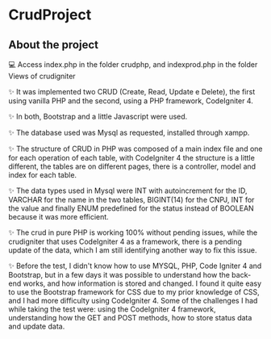 # CrudProject
<h2>About the project</h2>
<p> 💻 Access index.php in the folder crudphp, and indexprod.php in the folder Views of crudigniter</h3>
<p> ✨ It was implemented two CRUD (Create, Read, Update e Delete), the first using vanilla PHP and the second, using a PHP framework, CodeIgniter 4. </p>
<p> ✨ In both, Bootstrap and a little Javascript were used. </p>
<p> ✨ The database used was Mysql as requested, installed through xampp. </p>
<p> ✨ The structure of CRUD in PHP was composed of a main index file and one for each operation of each table, with CodeIgniter 4 the structure is a little different, the tables are on different pages, there is a controller, model and index for each table.</p>
<p> ✨ The data types used in Mysql were INT with autoincrement for the ID, VARCHAR for the name in the two tables, BIGINT(14) for the CNPJ, INT for the value and finally ENUM predefined for the status instead of BOOLEAN because it was more efficient.</p>
<p> ✨ The crud in pure PHP is working 100% without pending issues, while the crudigniter that uses CodeIgniter 4 as a framework, there is a pending update of the data, which I am still identifying another way to fix this issue.</p>
<p> ✨ Before the test, I didn't know how to use MYSQL, PHP, Code Igniter 4 and Bootstrap, but in a few days it was possible to understand how the back-end works, and how information is stored and changed. I found it quite easy to use the Bootstrap framework for CSS due to my prior knowledge of CSS, and I had more difficulty using CodeIgniter 4. Some of the challenges I had while taking the test were: using the CodeIgniter 4 framework, understanding how the GET and POST methods, how to store status data and update data. </p>
